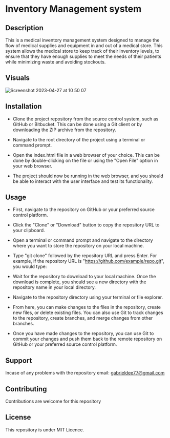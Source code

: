 # Inventory Management system

## Description

This is a medical inventory management system designed to manage the flow of medical supplies and equipment in and out of a medical store. This system allows the medical store to keep track of their inventory levels, to ensure that they have enough supplies to meet the needs of their patients while minimizing waste and avoiding stockouts.

## Visuals

![Screenshot 2023-04-27 at 10 50 07](https://user-images.githubusercontent.com/90185518/234795937-504a7118-47a0-4da9-9b65-4d8bca024ae0.png)

## Installation

* Clone the project repository from the source control system, such as GitHub or Bitbucket. This can be done using a Git client or by downloading the ZIP archive from the repository.

* Navigate to the root directory of the project using a terminal or command prompt.

* Open the index.html file in a web browser of your choice. This can be done by double-clicking on the file or using the "Open File" option in your web browser.

* The project should now be running in the web browser, and you should be able to interact with the user interface and test its functionality.

## Usage

* First, navigate to the repository on GitHub or your preferred source control platform.

* Click the "Clone" or "Download" button to copy the repository URL to your clipboard.

* Open a terminal or command prompt and navigate to the directory where you want to store the repository on your local machine.

* Type "git clone" followed by the repository URL and press Enter. For example, if the repository URL is "https://github.com/example/repo.git", you would type:

* Wait for the repository to download to your local machine. Once the download is complete, you should see a new directory with the repository name in your local directory.

* Navigate to the repository directory using your terminal or file explorer.

* From here, you can make changes to the files in the repository, create new files, or delete existing files. You can also use Git to track changes to the repository, create branches, and merge changes from other branches.

* Once you have made changes to the repository, you can use Git to commit your changes and push them back to the remote repository on GitHub or your preferred source control platform.

## Support

Incase of any problems with the repository email: gabrieldee77@gmail.com

## Contributing

Contributions are welcome for this repository

## License

This repository is under MIT Licence.
